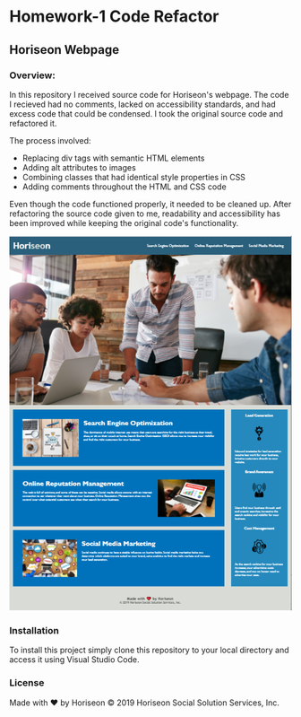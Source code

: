 # Homework-1 Code Refactor

## Horiseon Webpage 

### Overview:
 In this repository I received source code for Horiseon's webpage.  The code I recieved had no comments, lacked on accessibility standards, and had excess code that could be condensed.  I took the original source code and refactored it.

The process involved:
* Replacing div tags with semantic HTML elements
* Adding alt attributes to images
* Combining classes that had identical style properties in CSS
* Adding comments throughout the HTML and CSS code
 
Even though the code functioned properly,  it needed to be cleaned up. After refactoring the source code given to me, readability and accessibility has been improved while keeping the original code's functionality.


![PrerefactoredWebpage](images/DeployedPage.PNG)

### Installation
To install this project simply clone this repository to your local directory and access it using Visual Studio Code.

### License
Made with ❤️️ by Horiseon
&copy; 2019 Horiseon Social Solution Services, Inc.


